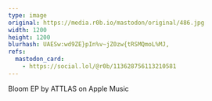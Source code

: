 ```yaml
---
type: image
original: https://media.r0b.io/mastodon/original/486.jpg
width: 1200
height: 1200
blurhash: UAESw:wd9ZE}pIn%v~jZ0zw{tRSMQmoL%MJ,
refs:
  mastodon_card:
    - https://social.lol/@r0b/113628756113210581
---
```


Bloom EP by ATTLAS on Apple Music
